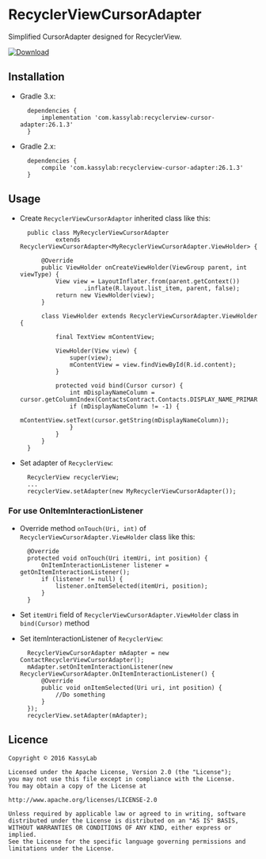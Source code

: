 # RecyclerViewCursorAdapter

Simplified CursorAdapter designed for RecyclerView.

[ ![Download](https://api.bintray.com/packages/kassylab/android/RecyclerViewCursorAdapter/images/download.svg?version=26.1.3) ](https://bintray.com/kassylab/android/RecyclerViewCursorAdapter/26.1.3/link)

## Installation

- Gradle 3.x:

		dependencies {
			implementation 'com.kassylab:recyclerview-cursor-adapter:26.1.3'
		}

- Gradle 2.x:

		dependencies {
			compile 'com.kassylab:recyclerview-cursor-adapter:26.1.3'
		}

## Usage

- Create `RecyclerViewCursorAdaptor` inherited class like this:

        public class MyRecyclerViewCursorAdapter
                extends RecyclerViewCursorAdapter<MyRecyclerViewCursorAdapter.ViewHolder> {
            
            @Override
            public ViewHolder onCreateViewHolder(ViewGroup parent, int viewType) {
                View view = LayoutInflater.from(parent.getContext())
                        .inflate(R.layout.list_item, parent, false);
                return new ViewHolder(view);
            }
            
            class ViewHolder extends RecyclerViewCursorAdapter.ViewHolder {
                
                final TextView mContentView;
                
                ViewHolder(View view) {
                    super(view);
                    mContentView = view.findViewById(R.id.content);
                }
                
                protected void bind(Cursor cursor) {
                    int mDisplayNameColumn = cursor.getColumnIndex(ContactsContract.Contacts.DISPLAY_NAME_PRIMARY);
                    if (mDisplayNameColumn != -1) {
                        mContentView.setText(cursor.getString(mDisplayNameColumn));
                    }
                }
            }
        }

- Set adapter of `RecyclerView`: 

        RecyclerView recyclerView;
        ...
        recyclerView.setAdapter(new MyRecyclerViewCursorAdapter());

### For use OnItemInteractionListener

- Override method `onTouch(Uri, int)` of `RecyclerViewCursorAdapter.ViewHolder` class like this:

        @Override
        protected void onTouch(Uri itemUri, int position) {
            OnItemInteractionListener listener = getOnItemInteractionListener();
            if (listener != null) {
                listener.onItemSelected(itemUri, position);
            }
        }
        
- Set `itemUri` field of `RecyclerViewCursorAdapter.ViewHolder` class in `bind(Cursor)` method

- Set itemInteractionListener of `RecyclerView`:

        RecyclerViewCursorAdapter mAdapter = new ContactRecyclerViewCursorAdapter();
        mAdapter.setOnItemInteractionListener(new RecyclerViewCursorAdapter.OnItemInteractionListener() {
            @Override
            public void onItemSelected(Uri uri, int position) {
                //Do something
            }
        });
        recyclerView.setAdapter(mAdapter);


## Licence

	Copyright © 2016 KassyLab

	Licensed under the Apache License, Version 2.0 (the "License");
	you may not use this file except in compliance with the License.
	You may obtain a copy of the License at

	http://www.apache.org/licenses/LICENSE-2.0

	Unless required by applicable law or agreed to in writing, software
	distributed under the License is distributed on an "AS IS" BASIS,
	WITHOUT WARRANTIES OR CONDITIONS OF ANY KIND, either express or 
	implied.
	See the License for the specific language governing permissions and
	limitations under the License.
